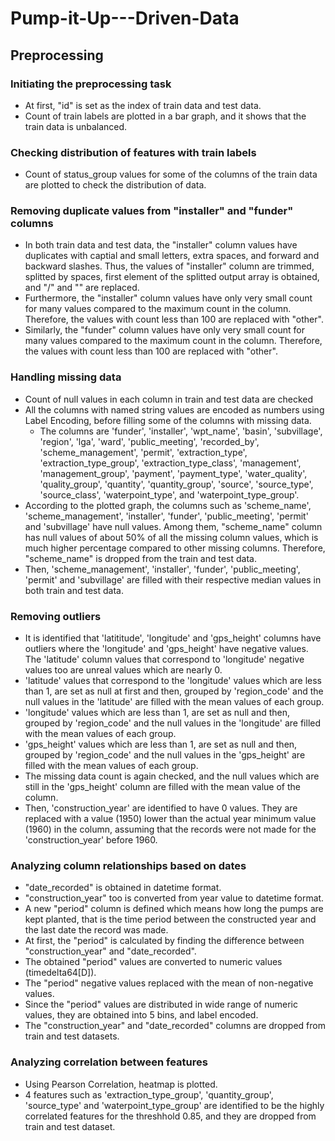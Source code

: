# Pump-it-Up---Driven-Data

## Preprocessing

### Initiating the preprocessing task

* At first, "id" is set as the index of train data and test data.
* Count of train labels are plotted in a bar graph, and it shows that the train data is unbalanced.

### Checking distribution of features with train labels

* Count of status_group values for some of the columns of the train data are plotted to check the distribution of data.

### Removing duplicate values from "installer" and "funder" columns

* In both train data and test data, the "installer" column values have duplicates with captial and small letters, extra spaces, and forward and backward slashes. Thus, the values of "installer" column are trimmed, splitted by spaces, first element of the splitted output array is obtained, and "/" and "\" are replaced.
* Furthermore, the "installer" column values have only very small count for many values compared to the maximum count in the column. Therefore, the values with count less than 100 are replaced with "other".
* Similarly, the "funder" column values have only very small count for many values compared to the maximum count in the column. Therefore, the values with count less than 100 are replaced with "other".

### Handling missing data

* Count of null values in each column in train and test data are checked
* All the columns with named string values are encoded as numbers using Label Encoding, before filling some of the columns with missing data.
  * The columns are 'funder', 'installer', 'wpt_name', 'basin', 'subvillage', 
                  'region', 'lga', 'ward', 'public_meeting', 'recorded_by', 
                  'scheme_management', 'permit', 'extraction_type', 
                  'extraction_type_group', 'extraction_type_class', 'management',
                  'management_group', 'payment', 'payment_type', 'water_quality',
                  'quality_group', 'quantity', 'quantity_group', 'source', 'source_type',
                  'source_class', 'waterpoint_type', and 'waterpoint_type_group'.
* According to the plotted graph, the columns such as 'scheme_name', 'scheme_management', 'installer', 'funder', 'public_meeting', 'permit' and 'subvillage' have null values. Among them, "scheme_name" column has null values of about 50% of all the missing column values, which is much higher percentage compared to other missing columns. Therefore, "scheme_name" is dropped from the train and test data.
* Then, 'scheme_management', 'installer', 'funder', 'public_meeting', 'permit' and 'subvillage' are filled with their respective median values in both train and test data.

### Removing outliers

* It is identified that 'latititude', 'longitude' and 'gps_height' columns have outliers where the 'longitude' and 'gps_height' have negative values. The 'latitude' column values that correspond to 'longitude' negative values too are unreal values which are nearly 0.
* 'latitude' values that correspond to the 'longitude' values which are less than 1, are set as null at first and then, grouped by 'region_code' and the null values in the 'latitude' are filled with the mean values of each group.
* 'longitude' values which are less than 1, are set as null and then, grouped by 'region_code' and the null values in the 'longitude' are filled with the mean values of each group.
* 'gps_height' values which are less than 1, are set as null and then, grouped by 'region_code' and the null values in the 'gps_height' are filled with the mean values of each group.
* The missing data count is again checked, and the null values which are still in the 'gps_height' column are filled with the mean value of the column.
* Then, 'construction_year' are identified to have 0 values. They are replaced with a value (1950) lower than the actual year minimum value (1960) in the column, assuming that the records were not made for the 'construction_year' before 1960.

### Analyzing column relationships based on dates

* "date_recorded" is obtained in datetime format.
* "construction_year" too is converted from year value to datetime format.
* A new "period" column is defined which means how long the pumps are kept planted, that is the time period between the constructed year and the last date the record was made.
* At first, the "period" is calculated by finding the difference between "construction_year" and "date_recorded".
* The obtained "period" values are converted to numeric values (timedelta64[D]).
* The "period" negative values replaced with the mean of non-negative values.
* Since the "period" values are distributed in wide range of numeric values, they are obtained into 5 bins, and label encoded.
* The "construction_year" and "date_recorded" columns are dropped from train and test datasets.

### Analyzing correlation between features

* Using Pearson Correlation, heatmap is plotted.
* 4 features such as 'extraction_type_group', 'quantity_group', 'source_type' and 'waterpoint_type_group' are identified to be the highly correlated features for the threshhold 0.85, and they are dropped from train and test dataset.

